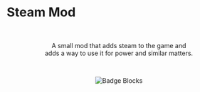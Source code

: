 # Steam Mod

<div align = center>

<br>

A small mod that adds steam to the game and <br>
adds a way to use it for power and similar matters.

<br>

![Badge Blocks]

<!----------------------------------[ Badges ]--------------------------------->

[Badge Blocks]: https://img.shields.io/github/directory-file-count/oldyezero/steam-mod/content/blocks?label=Blocks&style=plastic
